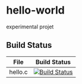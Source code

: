 # hello-world
experimental projet

## Build Status

File|Build Status
--|--
hello.c|[![Build Status](https://travis-ci.com/ANBlock/hello-word.svg?branch=master)](https://travis-ci.com/ANBlock/hello-word)
